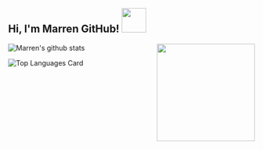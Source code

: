 <h2> Hi, I'm Marren GitHub! <img src="https://media.giphy.com/media/mGcNjsfWAjY5AEZNw6/giphy.gif" width="50"></h2>

<img align='right' src='https://user-images.githubusercontent.com/5713670/87202985-820dcb80-c2b6-11ea-9f56-7ec461c497c3.gif' width='200"'>








![Marren's github stats](https://github-readme-stats.vercel.app/api?username=marren06&hide=[%22issues%22]&show_icons=true)

![Top Languages Card](https://github-readme-stats.vercel.app/api/top-langs/?username=marren06)